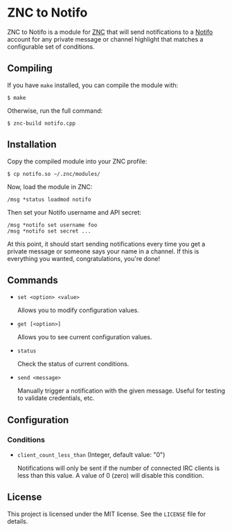ZNC to Notifo
=============

ZNC to Notifo is a module for [ZNC][] that will send notifications to a [Notifo][] account
for any private message or channel highlight that matches a configurable set of conditions.


Compiling
---------

If you have `make` installed, you can compile the module with:

    $ make

Otherwise, run the full command:

    $ znc-build notifo.cpp


Installation
------------

Copy the compiled module into your ZNC profile:

    $ cp notifo.so ~/.znc/modules/

Now, load the module in ZNC:

    /msg *status loadmod notifo

Then set your Notifo username and API secret:

    /msg *notifo set username foo
	/msg *notifo set secret ...

At this point, it should start sending notifications every time you get a private message
or someone says your name in a channel.  If this is everything you wanted, congratulations,
you're done!


Commands
--------

*   `set <option> <value>`

    Allows you to modify configuration values.

*   `get [<option>]`

    Allows you to see current configuration values.

*   `status`

    Check the status of current conditions.

*   `send <message>`

    Manually trigger a notification with the given message.  Useful for testing to validate
    credentials, etc.


Configuration
-------------

### Conditions

*   `client_count_less_than` (Integer, default value: "0")

    Notifications will only be sent if the number of connected IRC clients is less than this
    value.  A value of 0 (zero) will disable this condition.


License
-------

This project is licensed under the MIT license.  See the `LICENSE` file for details.



[Notifo]: http://notifo.com "Notifo, Mobile Notifications for Everything"
[ZNC]: http://en.znc.in "ZNC, an advanced IRC bouncer"

